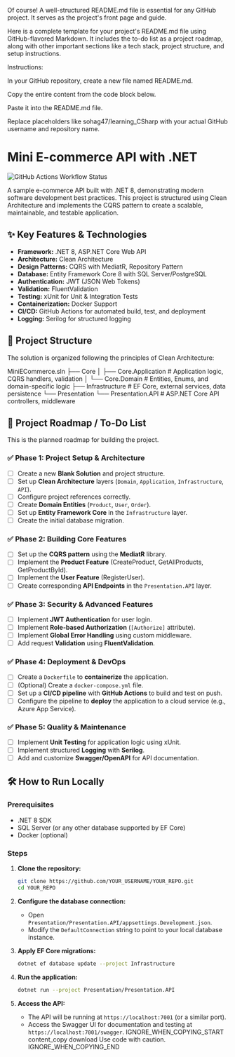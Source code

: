 Of course! A well-structured README.md file is essential for any GitHub project. It serves as the project's front page and guide.

Here is a complete template for your project's README.md file using GitHub-flavored Markdown. It includes the to-do list as a project roadmap, along with other important sections like a tech stack, project structure, and setup instructions.

Instructions:

In your GitHub repository, create a new file named README.md.

Copy the entire content from the code block below.

Paste it into the README.md file.

Replace placeholders like sohag47/learning_CSharp with your actual GitHub username and repository name.

# Mini E-commerce API with .NET

![GitHub Actions Workflow Status](https://github.com/sohag47/learning_CSharp/actions/workflows/dotnet.yml/badge.svg)

A sample e-commerce API built with .NET 8, demonstrating modern software development best practices. This project is structured using Clean Architecture and implements the CQRS pattern to create a scalable, maintainable, and testable application.

## ✨ Key Features & Technologies

-   **Framework:** .NET 8, ASP.NET Core Web API
-   **Architecture:** Clean Architecture
-   **Design Patterns:** CQRS with MediatR, Repository Pattern
-   **Database:** Entity Framework Core 8 with SQL Server/PostgreSQL
-   **Authentication:** JWT (JSON Web Tokens)
-   **Validation:** FluentValidation
-   **Testing:** xUnit for Unit & Integration Tests
-   **Containerization:** Docker Support
-   **CI/CD:** GitHub Actions for automated build, test, and deployment
-   **Logging:** Serilog for structured logging

## 📂 Project Structure

The solution is organized following the principles of Clean Architecture:


MiniECommerce.sln
├── Core
│ ├── Core.Application # Application logic, CQRS handlers, validation
│ └── Core.Domain # Entities, Enums, and domain-specific logic
├── Infrastructure # EF Core, external services, data persistence
└── Presentation
└── Presentation.API # ASP.NET Core API controllers, middleware

## 🚀 Project Roadmap / To-Do List

This is the planned roadmap for building the project.

### ✅ Phase 1: Project Setup & Architecture
- [ ] Create a new **Blank Solution** and project structure.
- [ ] Set up **Clean Architecture** layers (`Domain`, `Application`, `Infrastructure`, `API`).
- [ ] Configure project references correctly.
- [ ] Create **Domain Entities** (`Product`, `User`, `Order`).
- [ ] Set up **Entity Framework Core** in the `Infrastructure` layer.
- [ ] Create the initial database migration.

### ✅ Phase 2: Building Core Features
- [ ] Set up the **CQRS pattern** using the **MediatR** library.
- [ ] Implement the **Product Feature** (CreateProduct, GetAllProducts, GetProductById).
- [ ] Implement the **User Feature** (RegisterUser).
- [ ] Create corresponding **API Endpoints** in the `Presentation.API` layer.

### ✅ Phase 3: Security & Advanced Features
- [ ] Implement **JWT Authentication** for user login.
- [ ] Implement **Role-based Authorization** (`[Authorize]` attribute).
- [ ] Implement **Global Error Handling** using custom middleware.
- [ ] Add request **Validation** using **FluentValidation**.

### ✅ Phase 4: Deployment & DevOps
- [ ] Create a `Dockerfile` to **containerize** the application.
- [ ] (Optional) Create a `docker-compose.yml` file.
- [ ] Set up a **CI/CD pipeline** with **GitHub Actions** to build and test on push.
- [ ] Configure the pipeline to **deploy** the application to a cloud service (e.g., Azure App Service).

### ✅ Phase 5: Quality & Maintenance
- [ ] Implement **Unit Testing** for application logic using xUnit.
- [ ] Implement structured **Logging** with **Serilog**.
- [ ] Add and customize **Swagger/OpenAPI** for API documentation.

## 🛠️ How to Run Locally

### Prerequisites
- .NET 8 SDK
- SQL Server (or any other database supported by EF Core)
- Docker (optional)

### Steps
1.  **Clone the repository:**
    ```bash
    git clone https://github.com/YOUR_USERNAME/YOUR_REPO.git
    cd YOUR_REPO
    ```
2.  **Configure the database connection:**
    - Open `Presentation/Presentation.API/appsettings.Development.json`.
    - Modify the `DefaultConnection` string to point to your local database instance.

3.  **Apply EF Core migrations:**
    ```bash
    dotnet ef database update --project Infrastructure
    ```
4.  **Run the application:**
    ```bash
    dotnet run --project Presentation/Presentation.API
    ```
5.  **Access the API:**
    - The API will be running at `https://localhost:7001` (or a similar port).
    - Access the Swagger UI for documentation and testing at `https://localhost:7001/swagger`.
IGNORE_WHEN_COPYING_START
content_copy
download
Use code with caution.
IGNORE_WHEN_COPYING_END
